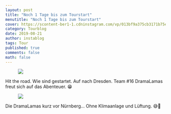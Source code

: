 ```yaml
---
layout: post
title: "Noch 1 Tage bis zum Tourstart"
menutitle: "Noch 1 Tage bis zum Tourstart"
cover: https://scontent-ber1-1.cdninstagram.com/vp/013bf9a375cb3171b75e56383fa2c230/5DE15413/t51.2885-15/e35/67307274_2118581825112853_6174930225813807634_n.jpg?_nc_ht=scontent-ber1-1.cdninstagram.com
category: Tourblog
date: 2019-08-21
author: instablog
tags: Tour
published: true
comments: false
math: false
---
```


<figure><img src="https://scontent-ber1-1.cdninstagram.com/vp/a6697faec2da632f487e3446fc525950/5E0A0AF3/t51.2885-15/e35/67925481_2334623763311956_4932414383849952912_n.jpg?_nc_ht=scontent-ber1-1.cdninstagram.com"/> </figure><p>Hit the road. Wie sind gestartet. Auf nach Dresden. Team #16 DramaLamas freut sich auf das Abenteuer. 😁</p>
<figure><img src="https://scontent-ber1-1.cdninstagram.com/vp/013bf9a375cb3171b75e56383fa2c230/5DE15413/t51.2885-15/e35/67307274_2118581825112853_6174930225813807634_n.jpg?_nc_ht=scontent-ber1-1.cdninstagram.com"/> </figure><p>Die DramaLamas kurz vor Nürnberg... Ohne Klimaanlage und Lüftung. 😅🤣</p>
